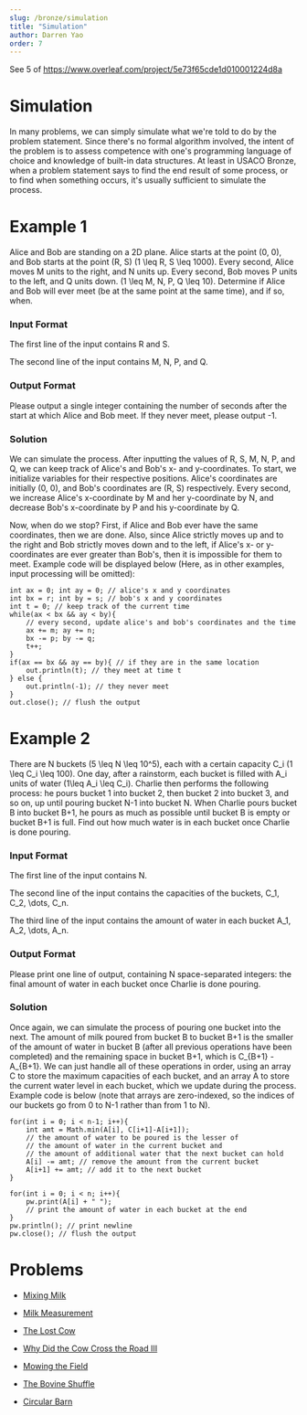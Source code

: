 ```yaml
---
slug: /bronze/simulation
title: "Simulation"
author: Darren Yao
order: 7
---
```


See 5 of https://www.overleaf.com/project/5e73f65cde1d010001224d8a

<!-- END DESCRIPTION -->

# Simulation

In many problems, we can simply simulate what we're told to do by the problem statement. Since there's no formal algorithm involved, the intent of the problem is to assess competence with one's programming language of choice and knowledge of built-in data structures. At least in USACO Bronze, when a problem statement says to find the end result of some process, or to find when something occurs, it's usually sufficient to simulate the process.


# Example 1
Alice and Bob are standing on a 2D plane. Alice starts at the point (0, 0), and Bob starts at the point (R, S) (1 \leq R, S \leq 1000). Every second, Alice moves M units to the right, and N units up. Every second, Bob moves P units to the left, and Q units down. (1 \leq M, N, P, Q \leq 10). Determine if Alice and Bob will ever meet (be at the same point at the same time), and if so, when.

### Input Format

The first line of the input contains R and S. 

The second line of the input contains M, N, P, and Q.

### Output Format

Please output a single integer containing the number of seconds after the start at which Alice and Bob meet. If they never meet, please output -1.

### Solution
We can simulate the process. After inputting the values of R, S, M, N, P, and Q, we can keep track of Alice's and Bob's x- and y-coordinates. To start, we initialize variables for their respective positions. Alice's coordinates are initially (0, 0), and Bob's coordinates are (R, S) respectively. Every second, we increase Alice's x-coordinate by M and her y-coordinate by N, and decrease Bob's x-coordinate by P and his y-coordinate by Q.

Now, when do we stop? First, if Alice and Bob ever have the same coordinates, then we are done. Also, since Alice strictly moves up and to the right and Bob strictly moves down and to the left, if Alice's x- or y-coordinates are ever greater than Bob's, then it is impossible for them to meet. Example code will be displayed below (Here, as in other examples, input processing will be omitted):

```
int ax = 0; int ay = 0; // alice's x and y coordinates
int bx = r; int by = s; // bob's x and y coordinates
int t = 0; // keep track of the current time
while(ax < bx && ay < by){
    // every second, update alice's and bob's coordinates and the time
    ax += m; ay += n;
    bx -= p; by -= q;
    t++;
}
if(ax == bx && ay == by){ // if they are in the same location
    out.println(t); // they meet at time t
} else {
    out.println(-1); // they never meet
}
out.close(); // flush the output
```


# Example 2
There are N buckets (5 \leq N \leq 10^5), each with a certain capacity C_i (1 \leq C_i \leq 100). One day, after a rainstorm, each bucket is filled with A_i units of water (1\leq A_i \leq C_i). Charlie then performs the following process: he pours bucket 1 into bucket 2, then bucket 2 into bucket 3, and so on, up until pouring bucket N-1 into bucket N. When Charlie pours bucket B into bucket B+1, he pours as much as possible until bucket B is empty or bucket B+1 is full. Find out how much water is in each bucket once Charlie is done pouring.

### Input Format
The first line of the input contains N. 

The second line of the input contains the capacities of the buckets, C_1, C_2, \dots, C_n.

The third line of the input contains the amount of water in each bucket A_1, A_2, \dots, A_n.

### Output Format
Please print one line of output, containing N space-separated integers: the final amount of water in each bucket once Charlie is done pouring.

### Solution
Once again, we can simulate the process of pouring one bucket into the next. The amount of milk poured from bucket B to bucket B+1 is the smaller of the amount of water in bucket B (after all previous operations have been completed) and the remaining space in bucket B+1, which is C_{B+1} - A_{B+1}. We can just handle all of these operations in order, using an array C to store the maximum capacities of each bucket, and an array A to store the current water level in each bucket, which we update during the process. Example code is below (note that arrays are zero-indexed, so the indices of our buckets go from 0 to N-1 rather than from 1 to N).
```
for(int i = 0; i < n-1; i++){
    int amt = Math.min(A[i], C[i+1]-A[i+1]);
    // the amount of water to be poured is the lesser of
    // the amount of water in the current bucket and
    // the amount of additional water that the next bucket can hold
    A[i] -= amt; // remove the amount from the current bucket
    A[i+1] += amt; // add it to the next bucket
}

for(int i = 0; i < n; i++){
    pw.print(A[i] + " ");
    // print the amount of water in each bucket at the end
}
pw.println(); // print newline
pw.close(); // flush the output
```


# Problems
- [Mixing Milk](http://www.usaco.org/index.php?page=viewproblem2&cpid=855)

- [Milk Measurement](http://www.usaco.org/index.php?page=viewproblem2&cpid=761)

- [The Lost Cow](http://www.usaco.org/index.php?page=viewproblem2&cpid=735)

- [Why Did the Cow Cross the Road III](http://www.usaco.org/index.php?page=viewproblem2&cpid=713)

- [Mowing the Field](http://www.usaco.org/index.php?page=viewproblem2&cpid=593)

- [The Bovine Shuffle](http://usaco.org/index.php?page=viewproblem2&cpid=760)

- [Circular Barn](http://usaco.org/index.php?page=viewproblem2&cpid=616)


















